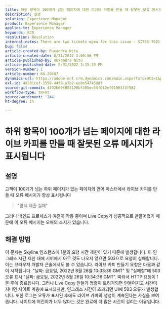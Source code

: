 ```yaml
---
title: 하위 항목이 100개가 넘는 페이지에 대한 라이브 카피를 만들 때 잘못된 오류 메시지가 표시됩니다
description: 설명
solution: Experience Manager
product: Experience Manager
applies-to: Experience Manager
keywords: KCS
resolution: Resolution
internal-notes: There are two tickets open for this issue - SITES-7621 and SITES-7668
bug: false
article-created-by: Ruxandra Nitu
article-created-date: 8/31/2022 3:00:56 PM
article-published-by: Ruxandra Nitu
article-published-date: 8/31/2022 3:15:39 PM
version-number: 1
article-number: KA-20487
dynamics-url: https://adobe-ent.crm.dynamics.com/main.aspx?forceUCI=1&pagetype=entityrecord&etn=knowledgearticle&id=56d1d4b4-3d29-ed11-9db1-0022480861dd
exl-id: 48231cef-1558-44f8-a7b2-ee0e547458df
source-git-commit: 4702b69f883128bf305ec64f012ef01903f3f582
workflow-type: tm+mt
source-wordcount: '244'
ht-degree: 1%

---
```


# 하위 항목이 100개가 넘는 페이지에 대한 라이브 카피를 만들 때 잘못된 오류 메시지가 표시됩니다

## 설명


고객이 100개가 넘는 하위 페이지가 있는 페이지의 언어 마스터에서 라이브 카피를 만들 때 오류 메시지가 항상 표시됩니다


> &quot;양식 제출 실패&quot;


그러나 백엔드 프로세스가 여전히 작동 중이며 Live Copy가 성공적으로 만들어졌기 때문에 이 오류 메시지는 오해의 소지가 있습니다.


## 해결 방법


이 문제는 Skyline 인스턴스에 1분의 요청 시간 제한이 있기 때문에 발생합니다.
이 인그레스 시간 제한 내에 서버에서 아무 것도 나오지 않으면 503으로 요청이 실패합니다.
이는 브라우저 개발자 콘솔에서도 볼 수 있습니다. 라이브 카피 만들기 요청은 다음과 같이 시작됩니다. &quot;날짜: 금요일, 2022년 8월 26일 10:33:36 GMT&quot; 및 &quot;실패함&quot;에 503 오류 표시 &quot;날짜: 금요일, 2022년 8월 26일 10:34:36 GMT&quot;. 따라서 HTTP 요청이 1분 후에 종료됩니다.
그러나 Live Copy 만들기 명령이 트리거되면 만들어지고 시간이 지나면 사이트 계층에 표시되지만, 인그레스 시간이 초과되면 UI에 503 오류가 발생합니다. 또한 로그는 오류가 표시된 후에도 라이브 카피의 생성이 계속된다는 사실을 보여 줍니다. 사이트에 어린이가 너무 많다는 것은 완료에 더 많은 시간이 걸리는 이유입니다.
